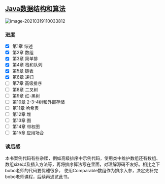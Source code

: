 ## [Java数据结构和算法](https://book.douban.com/subject/1144007/)

![image-20210319110033812](https://s3.ax1x.com/2021/03/19/6Rj526.png)

### 进度

- [x] 第1章 综述
- [x] 第2章 数组
- [x] 第3章 简单排
- [x] 第4章 栈和队列
- [x] 第5章 链表
- [x] 第6章 递归
- [ ] 第7章 高级排序
- [ ] 第8章 二叉树
- [ ] 第9章 红-黑树
- [ ] 第10章 2-3-4树和外部存储
- [ ] 第11章 哈希表
- [ ] 第12章 堆
- [ ] 第13章 图
- [ ] 第14章 带权图
- [ ] 第15章 应用场合

### 读后感

本书案例代码有些杂糅，例如高级排序中示例代码，使用类中维护数组还有数组、数组size以及插入方法等，再将排序算法写在里面，对理解源码不友好。相比之下bobo老师的代码要优雅很多，
使用Comparable数组作为排序入参，决定先补完bobo老师课程，后续再通览此书。
